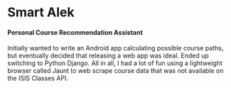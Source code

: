 # Smart Alek 
#### Personal Course Recommendation Assistant

Initially wanted to write an Android app calculating possible course paths, but eventually decided that releasing a web app was ideal. Ended up switching to Python Django. All in all, I had a lot of fun using a lightweight browser called Jaunt to web scrape course data that was not available on the ISIS Classes API.
